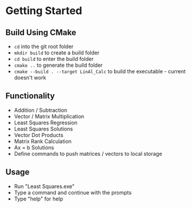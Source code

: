 # Getting Started
## Build Using CMake
- `cd` into the git root folder
- `mkdir build` to create a build folder
- `cd build` to enter the build folder
- `cmake ..` to generate the build folder
- `cmake --build . --target LinAl_Calc` to build the executable - current doesn't work

## Functionality
- Addition / Subtraction
- Vector / Matrix Multiplication
- Least Squares Regression 
- Least Squares Solutions
- Vector Dot Products
- Matrix Rank Calculation
- Ax = b Solutions
- Define commands to push matrices / vectors to local storage
## Usage
- Run "Least Squares.exe"
- Type a command and continue with the prompts
- Type "help" for help 